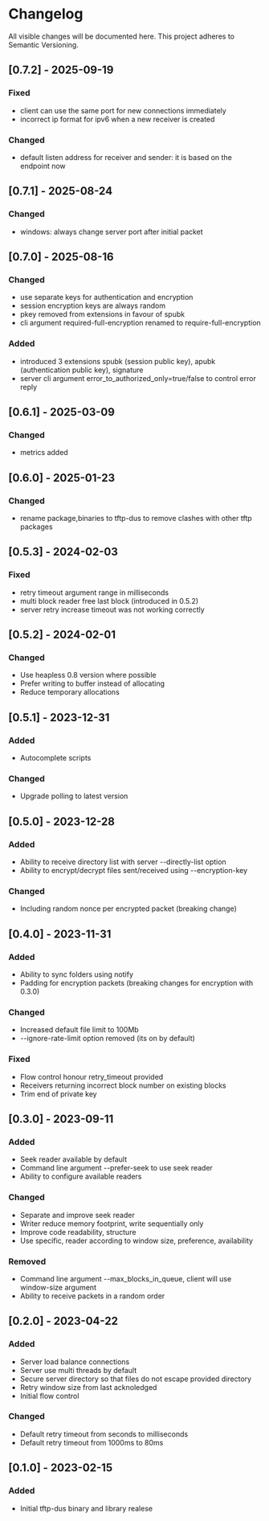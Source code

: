 # Changelog

All visible changes will be documented here. This project adheres to Semantic Versioning.

## [0.7.2] - 2025-09-19

### Fixed

- client can use the same port for new connections immediately
- incorrect ip format for ipv6 when a new receiver is created

### Changed

- default listen address for receiver and sender: it is based on the endpoint now

## [0.7.1] - 2025-08-24

### Changed

- windows: always change server port after initial packet

## [0.7.0] - 2025-08-16

### Changed

- use separate keys for authentication and encryption
- session encryption keys are always random
- pkey removed from extensions in favour of spubk
- cli argument required-full-encryption renamed to require-full-encryption

### Added

- introduced 3 extensions spubk (session public key), apubk (authentication public key), signature
- server cli argument error_to_authorized_only=true/false to control error reply

## [0.6.1] - 2025-03-09

### Changed

- metrics added

## [0.6.0] - 2025-01-23

### Changed

- rename package,binaries to tftp-dus to remove clashes with other tftp packages

## [0.5.3] - 2024-02-03

### Fixed

- retry timeout argument range in milliseconds
- multi block reader free last block (introduced in 0.5.2)
- server retry increase timeout was not working correctly

## [0.5.2] - 2024-02-01

### Changed

- Use heapless 0.8 version where possible
- Prefer writing to buffer instead of allocating
- Reduce temporary allocations

## [0.5.1] - 2023-12-31

### Added

- Autocomplete scripts

### Changed

- Upgrade polling to latest version

## [0.5.0] - 2023-12-28

### Added

- Ability to receive directory list with server --directly-list option
- Ability to encrypt/decrypt files sent/received using --encryption-key

### Changed

- Including random nonce per encrypted packet (breaking change)

## [0.4.0] - 2023-11-31

### Added

- Ability to sync folders using notify
- Padding for encryption packets (breaking changes for encryption with 0.3.0)

### Changed

- Increased default file limit to 100Mb
- --ignore-rate-limit option removed (its on by default)

### Fixed

- Flow control honour retry_timeout provided
- Receivers returning incorrect block number on existing blocks
- Trim end of private key

## [0.3.0] - 2023-09-11

### Added

- Seek reader available by default
- Command line argument --prefer-seek to use seek reader
- Ability to configure available readers

### Changed

- Separate and improve seek reader
- Writer reduce memory footprint, write sequentially only
- Improve code readability, structure
- Use specific, reader according to window size, preference, availability

### Removed

- Command line argument --max_blocks_in_queue, client will use window-size argument
- Ability to receive packets in a random order

## [0.2.0] - 2023-04-22

### Added

- Server load balance connections
- Server use multi threads by default
- Secure server directory so that files do not escape provided directory
- Retry window size from last acknoledged
- Initial flow control

### Changed

- Default retry timeout from seconds to milliseconds
- Default retry timeout from 1000ms to 80ms

## [0.1.0] - 2023-02-15

### Added

- Initial tftp-dus binary and library realese
